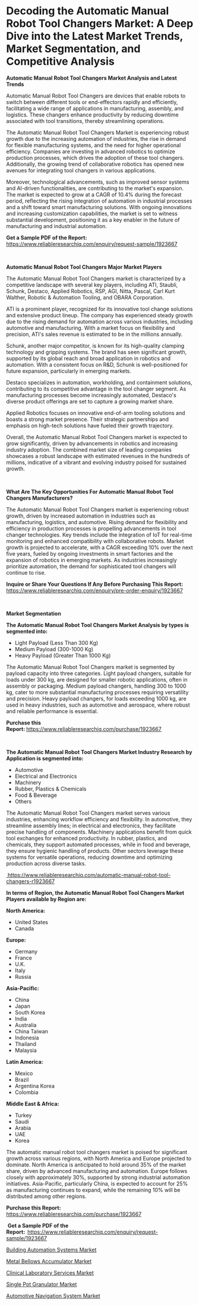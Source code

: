 <p><h1>Decoding the Automatic Manual Robot Tool Changers Market: A Deep Dive into the Latest Market Trends, Market Segmentation, and Competitive Analysis</h1></p><p><strong>Automatic Manual Robot Tool Changers Market Analysis and Latest Trends</strong></p>
<p><p>Automatic Manual Robot Tool Changers are devices that enable robots to switch between different tools or end-effectors rapidly and efficiently, facilitating a wide range of applications in manufacturing, assembly, and logistics. These changers enhance productivity by reducing downtime associated with tool transitions, thereby streamlining operations.</p><p>The Automatic Manual Robot Tool Changers Market is experiencing robust growth due to the increasing automation of industries, the rise in demand for flexible manufacturing systems, and the need for higher operational efficiency. Companies are investing in advanced robotics to optimize production processes, which drives the adoption of these tool changers. Additionally, the growing trend of collaborative robotics has opened new avenues for integrating tool changers in various applications.</p><p>Moreover, technological advancements, such as improved sensor systems and AI-driven functionalities, are contributing to the market's expansion. The market is expected to grow at a CAGR of 10.4% during the forecast period, reflecting the rising integration of automation in industrial processes and a shift toward smart manufacturing solutions. With ongoing innovations and increasing customization capabilities, the market is set to witness substantial development, positioning it as a key enabler in the future of manufacturing and industrial automation.</p></p>
<p><strong>Get a Sample PDF of the Report:&nbsp;</strong> <a href="https://www.reliableresearchiq.com/enquiry/request-sample/1923667?utm_campaign=1744&utm_medium=2&utm_source=Github&utm_content=ia&utm_term=24102024&utm_id=automatic-manual-robot-tool-changers">https://www.reliableresearchiq.com/enquiry/request-sample/1923667</a></p>
<p>&nbsp;</p>
<p><strong>Automatic Manual Robot Tool Changers Major Market Players</strong></p>
<p><p>The Automatic Manual Robot Tool Changers market is characterized by a competitive landscape with several key players, including ATI, Staubli, Schunk, Destaco, Applied Robotics, RSP, AGI, Nitta, Pascal, Carl Kurt Walther, Robotic & Automation Tooling, and OBARA Corporation. </p><p>ATI is a prominent player, recognized for its innovative tool change solutions and extensive product lineup. The company has experienced steady growth due to the rising demand for automation across various industries, including automotive and manufacturing. With a market focus on flexibility and precision, ATI's sales revenue is estimated to be in the millions annually.</p><p>Schunk, another major competitor, is known for its high-quality clamping technology and gripping systems. The brand has seen significant growth, supported by its global reach and broad application in robotics and automation. With a consistent focus on R&D, Schunk is well-positioned for future expansion, particularly in emerging markets.</p><p>Destaco specializes in automation, workholding, and containment solutions, contributing to its competitive advantage in the tool changer segment. As manufacturing processes become increasingly automated, Destaco's diverse product offerings are set to capture a growing market share. </p><p>Applied Robotics focuses on innovative end-of-arm tooling solutions and boasts a strong market presence. Their strategic partnerships and emphasis on high-tech solutions have fueled their growth trajectory. </p><p>Overall, the Automatic Manual Robot Tool Changers market is expected to grow significantly, driven by advancements in robotics and increasing industry adoption. The combined market size of leading companies showcases a robust landscape with estimated revenues in the hundreds of millions, indicative of a vibrant and evolving industry poised for sustained growth.</p></p>
<p>&nbsp;</p>
<p><strong>What Are The Key Opportunities For Automatic Manual Robot Tool Changers Manufacturers?</strong></p>
<p><p>The Automatic Manual Robot Tool Changers market is experiencing robust growth, driven by increased automation in industries such as manufacturing, logistics, and automotive. Rising demand for flexibility and efficiency in production processes is propelling advancements in tool changer technologies. Key trends include the integration of IoT for real-time monitoring and enhanced compatibility with collaborative robots. Market growth is projected to accelerate, with a CAGR exceeding 10% over the next five years, fueled by ongoing investments in smart factories and the expansion of robotics in emerging markets. As industries increasingly prioritize automation, the demand for sophisticated tool changers will continue to rise.</p></p>
<p><strong>Inquire or Share Your Questions If Any Before Purchasing This Report:</strong> <a href="https://www.reliableresearchiq.com/enquiry/pre-order-enquiry/1923667?utm_campaign=1744&utm_medium=2&utm_source=Github&utm_content=ia&utm_term=24102024&utm_id=automatic-manual-robot-tool-changers">https://www.reliableresearchiq.com/enquiry/pre-order-enquiry/1923667</a></p>
<p>&nbsp;</p>
<p><strong>Market Segmentation</strong></p>
<p><strong>The Automatic Manual Robot Tool Changers Market Analysis by types is segmented into:</strong></p>
<p><ul><li>Light Payload (Less Than 300 Kg)</li><li>Medium Payload (300-1000 Kg)</li><li>Heavy Payload (Greater Than 1000 Kg)</li></ul></p>
<p><p>The Automatic Manual Robot Tool Changers market is segmented by payload capacity into three categories. Light payload changers, suitable for loads under 300 kg, are designed for smaller robotic applications, often in assembly or packaging. Medium payload changers, handling 300 to 1000 kg, cater to more substantial manufacturing processes requiring versatility and precision. Heavy payload changers, for loads exceeding 1000 kg, are used in heavy industries, such as automotive and aerospace, where robust and reliable performance is essential.</p></p>
<p><strong>Purchase this Report:&nbsp;</strong><a href="https://www.reliableresearchiq.com/purchase/1923667?utm_campaign=1744&utm_medium=2&utm_source=Github&utm_content=ia&utm_term=24102024&utm_id=automatic-manual-robot-tool-changers">https://www.reliableresearchiq.com/purchase/1923667</a></p>
<p>&nbsp;</p>
<p><strong>The Automatic Manual Robot Tool Changers Market Industry Research by Application is segmented into:</strong></p>
<p><ul><li>Automotive</li><li>Electrical and Electronics</li><li>Machinery</li><li>Rubber, Plastics & Chemicals</li><li>Food & Beverage</li><li>Others</li></ul></p>
<p><p>The Automatic Manual Robot Tool Changers market serves various industries, enhancing workflow efficiency and flexibility. In automotive, they streamline assembly lines; in electrical and electronics, they facilitate precise handling of components. Machinery applications benefit from quick tool exchanges for enhanced productivity. In rubber, plastics, and chemicals, they support automated processes, while in food and beverage, they ensure hygienic handling of products. Other sectors leverage these systems for versatile operations, reducing downtime and optimizing production across diverse tasks.</p></p>
<p><a href="https://www.reliableresearchiq.com/automatic-manual-robot-tool-changers-r1923667?utm_campaign=1744&utm_medium=2&utm_source=Github&utm_content=ia&utm_term=24102024&utm_id=automatic-manual-robot-tool-changers">&nbsp;https://www.reliableresearchiq.com/automatic-manual-robot-tool-changers-r1923667</a></p>
<p><strong>In terms of Region, the Automatic Manual Robot Tool Changers Market Players available by Region are:</strong></p>
<p>
    <p> <strong> North America: </strong>
        <ul>
            <li>United States</li>
            <li>Canada</li>
        </ul>
        </p> 
    <p> <strong> Europe: </strong>
        <ul>
            <li>Germany</li>
            <li>France</li>
            <li>U.K.</li>
            <li>Italy</li>
            <li>Russia</li>
        </ul>
        </p> 
    <p> <strong> Asia-Pacific: </strong>
        <ul>
            <li>China</li>
            <li>Japan</li>
            <li>South Korea</li>
            <li>India</li>
            <li>Australia</li>
            <li>China Taiwan</li>
            <li>Indonesia</li>
            <li>Thailand</li>
            <li>Malaysia</li>
        </ul>
        </p> 
    <p> <strong> Latin America: </strong>
        <ul>
            <li>Mexico</li>
            <li>Brazil</li>
            <li>Argentina Korea</li>
            <li>Colombia</li>
        </ul>
        </p> 
    <p> <strong> Middle East & Africa: </strong>
        <ul>
            <li>Turkey</li>
            <li>Saudi</li>
            <li>Arabia</li>
            <li>UAE</li>
            <li>Korea</li>
        </ul>
    </p>
    </p>
<p><p>The automatic manual robot tool changers market is poised for significant growth across various regions, with North America and Europe projected to dominate. North America is anticipated to hold around 35% of the market share, driven by advanced manufacturing and automation. Europe follows closely with approximately 30%, supported by strong industrial automation initiatives. Asia-Pacific, particularly China, is expected to account for 25% as manufacturing continues to expand, while the remaining 10% will be distributed among other regions.</p></p>
<p><strong>Purchase this Report: </strong><a href="https://www.reliableresearchiq.com/purchase/1923667?utm_campaign=1744&utm_medium=2&utm_source=Github&utm_content=ia&utm_term=24102024&utm_id=automatic-manual-robot-tool-changers">https://www.reliableresearchiq.com/purchase/1923667</a></p>
<p>&nbsp;<strong>Get a Sample PDF of the Report:&nbsp;&nbsp;</strong><a href="https://www.reliableresearchiq.com/enquiry/request-sample/1923667?utm_campaign=1744&utm_medium=2&utm_source=Github&utm_content=ia&utm_term=24102024&utm_id=automatic-manual-robot-tool-changers">https://www.reliableresearchiq.com/enquiry/request-sample/1923667</a></p>
<p><strong></strong></p>
<p><p><a href="https://www.linkedin.com/pulse/strategic-roadmap-global-building-automation-systems-market-utmoc?utm_campaign=1744&utm_medium=2&utm_source=Github&utm_content=ia&utm_term=24102024&utm_id=automatic-manual-robot-tool-changers">Building Automation Systems Market</a></p><p><a href="https://issuu.com/reportprime-2/docs/metal-bellows-accumulator-market-size-2030.pptx?utm_campaign=1744&utm_medium=2&utm_source=Github&utm_content=ia&utm_term=24102024&utm_id=automatic-manual-robot-tool-changers">Metal Bellows Accumulator Market</a></p><p><a href="https://www.linkedin.com/pulse/navigating-global-clinical-laboratory-services-market-from-gghhc?utm_campaign=1744&utm_medium=2&utm_source=Github&utm_content=ia&utm_term=24102024&utm_id=automatic-manual-robot-tool-changers">Clinical Laboratory Services Market</a></p><p><a href="https://issuu.com/reportprime-2/docs/single-pot-granulator-market-size-2030.pptx?utm_campaign=1744&utm_medium=2&utm_source=Github&utm_content=ia&utm_term=24102024&utm_id=automatic-manual-robot-tool-changers">Single Pot Granulator Market</a></p><p><a href="https://www.linkedin.com/pulse/emerging-technologies-reshaping-automotive-navigation-system-u3f5c?utm_campaign=1744&utm_medium=2&utm_source=Github&utm_content=ia&utm_term=24102024&utm_id=automatic-manual-robot-tool-changers">Automotive Navigation System Market</a></p></p>